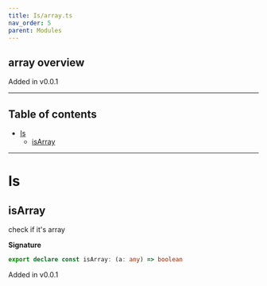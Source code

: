```yaml
---
title: Is/array.ts
nav_order: 5
parent: Modules
---
```


## array overview

Added in v0.0.1

---

<h2 class="text-delta">Table of contents</h2>

- [Is](#is)
  - [isArray](#isarray)

---

# Is

## isArray

check if it's array

**Signature**

```ts
export declare const isArray: (a: any) => boolean
```

Added in v0.0.1
